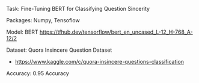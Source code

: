 Task: Fine-Tuning BERT for Classifying Question Sincerity

Packages: Numpy, Tensoflow 

Model:  BERT https://tfhub.dev/tensorflow/bert_en_uncased_L-12_H-768_A-12/2

Dataset: Quora Insincere Question Dataset
- https://www.kaggle.com/c/quora-insincere-questions-classification
  
Accuracy: 0.95 Accuracy
